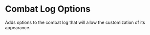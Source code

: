 # Combat Log Options
 Adds options to the combat log that will allow the customization of its appearance.
